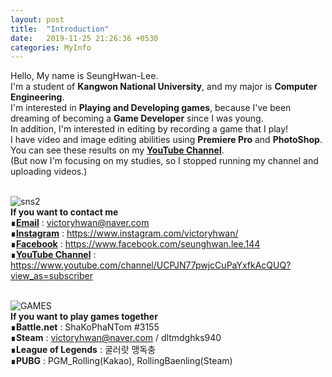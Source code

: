 ```yaml
---
layout: post
title:  "Introduction"
date:   2019-11-25 21:26:36 +0530
categories: MyInfo
---
```

Hello, My name is SeungHwan-Lee. <br>
I'm a student of **Kangwon National University**, and my major is **Computer Engineering**.<br>
I'm interested in **Playing and Developing games**, because I've been dreaming of becoming a **Game Developer** since I was young.<br>
In addition, I'm interested in editing by recording a game that I play! <br>
I have video and image editing abilities using **Premiere Pro** and **PhotoShop**.<br>
You can see these results on my **[YouTube Channel]**.<br>
(But now I'm focusing on my studies, so I stopped running my channel and uploading videos.)<br><br>

![sns2](https://user-images.githubusercontent.com/57661571/69612927-01c28f00-1074-11ea-811b-8d5660b7240c.png) <br>
**If you want to contact me**<br>
∎**[Email]**    : victoryhwan@naver.com<br>
∎**[Instagram]** : https://www.instagram.com/victoryhwan/<br>
∎**[Facebook]**  : https://www.facebook.com/seunghwan.lee.144<br>
∎**[YouTube Channel]** : https://www.youtube.com/channel/UCPJN77pwjcCuPaYxfkAcQUQ?view_as=subscriber<br><br>


![GAMES](https://user-images.githubusercontent.com/57661571/69610844-f705fb00-106f-11ea-8c63-24684faa3f57.png) <br>
**If you want to play games together**<br>
∎**Battle.net** : ShaKoPhaNTom #3155<br>
∎**Steam**   : victoryhwan@naver.com / dltmdghks940<br>
∎**League of Legends** : 굴러랏 맹독충<br>
∎**PUBG** : PGM_Rolling(Kakao), RollingBaenling(Steam)<br>

[Email]: victoryhwan@naver.com
[Instagram]: https://www.instagram.com/victoryhwan/
[Facebook]: https://www.facebook.com/seunghwan.lee.144
[YouTube Channel]: https://www.youtube.com/channel/UCPJN77pwjcCuPaYxfkAcQUQ?view_as=subscriber